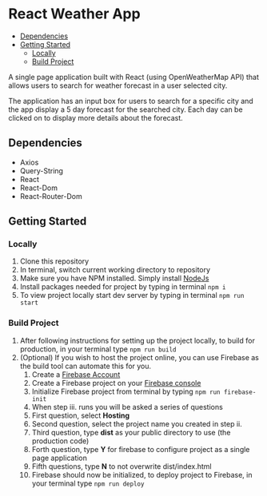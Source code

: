 # React Weather App #
<!-- MarkdownTOC bracket="round" autoanchor="flase" -->

- [Dependencies](#user-content-dependencies)
- [Getting Started](#user-content-getting-started)
	- [Locally](#user-content-locally)
	- [Build Project](#user-content-build-project)

<!-- /MarkdownTOC -->

A single page application built with React (using OpenWeatherMap API) that allows users to search for weather forecast in a user selected city.

The application has an input box for users to search for a specific city and the app display a 5 day forecast for the searched city. Each day can be clicked on to display more details about the forecast. 

## Dependencies ##
- Axios
- Query-String
- React
- React-Dom
- React-Router-Dom

## Getting Started ##
### Locally ###
1. Clone this repository
2. In terminal, switch current working directory to repository
3. Make sure you have NPM installed. Simply install [NodeJs](https://nodejs.org/en/download/)
4. Install packages needed for project by typing in terminal ``` npm i ```
5. To view project locally start dev server by typing in terminal ``` npm run start ```

### Build Project ###
1. After following instructions for setting up the project locally, to build for production, in your terminal type ``` npm run build ```
2. (Optional) If you wish to host the project online, you can use Firebase as the build tool can automate this for you.
	1. Create a [Firebase Account](https://firebase.google.com/) 
	2. Create a Firebase project on your [Firebase console](https://console.firebase.google.com/)
	3. Initialize Firebase project from terminal by typing ``` npm run firebase-init ```
	4. When step iii. runs you will be asked a series of questions
	5. First question, select **Hosting**
	6. Second question, select the project name you created in step ii.
	7. Third question, type **dist** as your public directory to use (the production code)
	8. Forth question, type **Y** for firebase to configure project as a single page application
	9. Fifth questions, type **N** to not overwrite dist/index.html
	10. Firebase should now be initialized, to deploy project to Firebase, in your terminal type ``` npm run deploy ```
